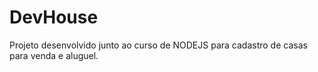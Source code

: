 # DevHouse
Projeto desenvolvido junto ao curso de NODEJS para cadastro de casas para venda e aluguel.

